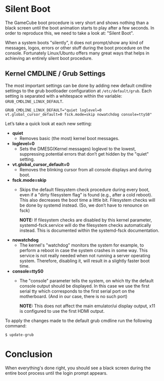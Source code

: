 # Silent Boot
The GameCube boot procedure is very short and shows nothing than a black screen until the boot animation starts to play after a few seconds. In order to reproduce this, we need to take a look at: "Silent Boot".

When a system boots "silently", it does not prompt/show any kind of messages, logos, errors or other stuff during the boot procedure on the console. Fortunately Linux/Ubuntu offers many great ways that helps in achieving an entirely silent boot procedure.

## Kernel CMDLINE / Grub Settings
The most important settings can be done by adding new default cmdline settings to the grub bootloader configuration at `/etc/default/grub`. 
Each setting is separated with a whitespace within the variable: `GRUB_CMDLINE_LINUX_DEFAULT`.
```
GRUB_CMDLINE_LINUX_DEFAULT="quiet loglevel=0 vt.global_cursor_default=0 fsck.mode=skip nowatchdog console=ttyS0"
```
Let’s take a quick look at each new setting:

- **quiet**
    - Removes basic (the most) kernel boot messages.
- **loglevel=0**
    - Sets the DMESG(Kernel messages) loglevel to the lowest, suppressing potential errors that don’t get hidden by the "quiet" setting.
- **vt.global_cursor_default=0**
    - Removes the blinking cursor from all console displays and during boot.
- **fsck.mode=skip**
    - Skips the default filesystem check procedure during every boot, even if a "dirty filesystem flag" is found (e.g., after a cold reboot). This also decreases the boot time a little bit. Filesystem checks will be done by systemd instead. (So, we don’t have to renounce on fsck)
    
        **NOTE:** If filesystem checks are disabled by this kernel parameter, systemd-fsck.service will do the filesystem checks automatically instead. This is documented within the systemd-fsck documentation.
- **nowatchdog**
    - The kernel's "watchdog" monitors the system for example, to perform a reboot in case the system crashes in some way. This service is not really needed when not running a server operating system. Therefore, disabling it, will result in a slightly faster boot time.
- **console=ttyS0**
    - The "console" parameter tells the system, on which tty the default console output should be displayed. In this case we use the first serial tty which corresponds to the first serial port on the motherboard. (And in our case, there is no such port)

         **NOTE:** This does not affect the main emulator/ui display output, x11 is configured to use the first HDMI output.

To apply the changes made to the default grub cmdline run the following command:
```
$ update-grub
```

# Conclusion
When everything's done right, you should see a black screen during the entire boot process until the login prompt appears.
